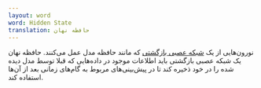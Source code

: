 ```yaml
---
layout: word
word: Hidden State
translation: حافظه نهان
---
```


نورون‌هایی از یک [شبکه عصبی بازگشتی](/R/recurrent_neural_network) که مانند حافظه مدل عمل می‌کنند. حافظه نهان یک شبکه عصبی بازگشتی باید اطلاعات موجود در داده‌هایی که قبلا توسط مدل دیده شده را در خود ذخیره کند تا در پیش‌بینی‌های مربوط به گام‌های زمانی بعد از آن‌ها استفاده کند.
